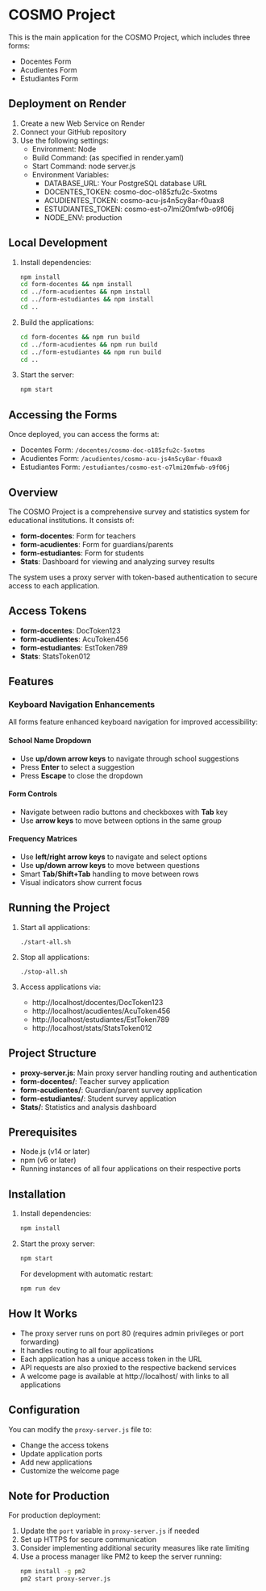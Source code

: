 # COSMO Project

This is the main application for the COSMO Project, which includes three forms:
- Docentes Form
- Acudientes Form
- Estudiantes Form

## Deployment on Render

1. Create a new Web Service on Render
2. Connect your GitHub repository
3. Use the following settings:
   - Environment: Node
   - Build Command: (as specified in render.yaml)
   - Start Command: node server.js
   - Environment Variables:
     - DATABASE_URL: Your PostgreSQL database URL
     - DOCENTES_TOKEN: cosmo-doc-o185zfu2c-5xotms
     - ACUDIENTES_TOKEN: cosmo-acu-js4n5cy8ar-f0uax8
     - ESTUDIANTES_TOKEN: cosmo-est-o7lmi20mfwb-o9f06j
     - NODE_ENV: production

## Local Development

1. Install dependencies:
   ```bash
   npm install
   cd form-docentes && npm install
   cd ../form-acudientes && npm install
   cd ../form-estudiantes && npm install
   cd ..
   ```

2. Build the applications:
   ```bash
   cd form-docentes && npm run build
   cd ../form-acudientes && npm run build
   cd ../form-estudiantes && npm run build
   cd ..
   ```

3. Start the server:
   ```bash
   npm start
   ```

## Accessing the Forms

Once deployed, you can access the forms at:
- Docentes Form: `/docentes/cosmo-doc-o185zfu2c-5xotms`
- Acudientes Form: `/acudientes/cosmo-acu-js4n5cy8ar-f0uax8`
- Estudiantes Form: `/estudiantes/cosmo-est-o7lmi20mfwb-o9f06j`

## Overview

The COSMO Project is a comprehensive survey and statistics system for educational institutions. It consists of:

- **form-docentes**: Form for teachers
- **form-acudientes**: Form for guardians/parents
- **form-estudiantes**: Form for students
- **Stats**: Dashboard for viewing and analyzing survey results

The system uses a proxy server with token-based authentication to secure access to each application.

## Access Tokens

- **form-docentes**: DocToken123
- **form-acudientes**: AcuToken456
- **form-estudiantes**: EstToken789
- **Stats**: StatsToken012

## Features

### Keyboard Navigation Enhancements

All forms feature enhanced keyboard navigation for improved accessibility:

#### School Name Dropdown
- Use **up/down arrow keys** to navigate through school suggestions
- Press **Enter** to select a suggestion
- Press **Escape** to close the dropdown

#### Form Controls
- Navigate between radio buttons and checkboxes with **Tab** key
- Use **arrow keys** to move between options in the same group

#### Frequency Matrices
- Use **left/right arrow keys** to navigate and select options
- Use **up/down arrow keys** to move between questions
- Smart **Tab/Shift+Tab** handling to move between rows
- Visual indicators show current focus

## Running the Project

1. Start all applications:
   ```
   ./start-all.sh
   ```

2. Stop all applications:
   ```
   ./stop-all.sh
   ```

3. Access applications via:
   - http://localhost/docentes/DocToken123
   - http://localhost/acudientes/AcuToken456
   - http://localhost/estudiantes/EstToken789
   - http://localhost/stats/StatsToken012

## Project Structure

- **proxy-server.js**: Main proxy server handling routing and authentication
- **form-docentes/**: Teacher survey application
- **form-acudientes/**: Guardian/parent survey application
- **form-estudiantes/**: Student survey application
- **Stats/**: Statistics and analysis dashboard

## Prerequisites

- Node.js (v14 or later)
- npm (v6 or later)
- Running instances of all four applications on their respective ports

## Installation

1. Install dependencies:
   ```bash
   npm install
   ```

2. Start the proxy server:
   ```bash
   npm start
   ```

   For development with automatic restart:
   ```bash
   npm run dev
   ```

## How It Works

- The proxy server runs on port 80 (requires admin privileges or port forwarding)
- It handles routing to all four applications
- Each application has a unique access token in the URL
- API requests are also proxied to the respective backend services
- A welcome page is available at http://localhost/ with links to all applications

## Configuration

You can modify the `proxy-server.js` file to:

- Change the access tokens
- Update application ports
- Add new applications
- Customize the welcome page

## Note for Production

For production deployment:

1. Update the `port` variable in `proxy-server.js` if needed
2. Set up HTTPS for secure communication
3. Consider implementing additional security measures like rate limiting
4. Use a process manager like PM2 to keep the server running:
   ```bash
   npm install -g pm2
   pm2 start proxy-server.js
   ``` 